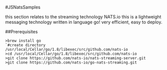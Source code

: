 #JSNatsSamples

this section relates to the streaming technology NATS.io
this is a lightweight messaging technology written in language go! very efficient, easy to deploy.


##Prerequisites

```shell
>brew install go
`#create directory /usr/local/Cellar/go/1.8/libexec/src/github.com/nats-io
>cd /usr/local/Cellar/go/1.8/libexec/src/github.com/nats-io
>git clone https://github.com/nats-io/nats-streaming-server.git
>git clone https://github.com/nats-io/go-nats-streaming.git

```